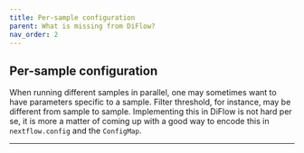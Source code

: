 ```yaml
---
title: Per-sample configuration
parent: What is missing from DiFlow?
nav_order: 2
---
```


## Per-sample configuration

When running different samples in parallel, one may sometimes want to
have parameters specific to a sample. Filter threshold, for instance,
may be different from sample to sample. Implementing this in DiFlow is
not hard per se, it is more a matter of coming up with a good way to
encode this in `nextflow.config` and the `ConfigMap`.

------------------------------------------------------------------------

